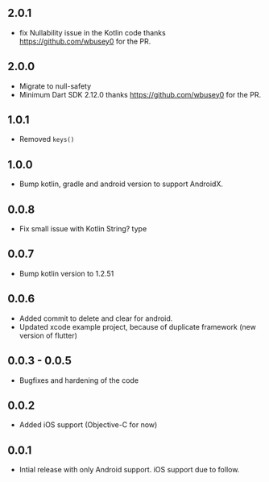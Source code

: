 ## 2.0.1
* fix Nullability issue in the Kotlin code
thanks https://github.com/wbusey0 for the PR.

## 2.0.0
* Migrate to null-safety
* Minimum Dart SDK 2.12.0
thanks https://github.com/wbusey0 for the PR.

## 1.0.1
* Removed `keys()`

## 1.0.0

* Bump kotlin, gradle and android version to support AndroidX.

## 0.0.8

* Fix small issue with Kotlin String? type

## 0.0.7

* Bump kotlin version to 1.2.51

## 0.0.6

* Added commit to delete and clear for android.
* Updated xcode example project, because of duplicate framework (new version of flutter)

## 0.0.3 - 0.0.5

* Bugfixes and hardening of the code

## 0.0.2

* Added iOS support (Objective-C for now)

## 0.0.1

* Intial release with only Android support. iOS support due to follow.

